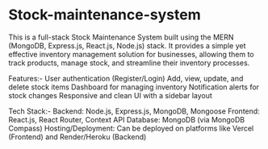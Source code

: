 # Stock-maintenance-system
This is a full-stack Stock Maintenance System built using the MERN (MongoDB, Express.js, React.js, Node.js) stack. It provides a simple yet effective inventory management solution for businesses, allowing them to track products, manage stock, and streamline their inventory processes.

Features:-
User authentication (Register/Login)
Add, view, update, and delete stock items
Dashboard for managing inventory
Notification alerts for stock changes
Responsive and clean UI with a sidebar layout

Tech Stack:-
Backend: Node.js, Express.js, MongoDB, Mongoose
Frontend: React.js, React Router, Context API
Database: MongoDB (via MongoDB Compass)
Hosting/Deployment: Can be deployed on platforms like Vercel (Frontend) and Render/Heroku (Backend)
